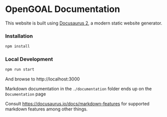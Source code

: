 # OpenGOAL Documentation

This website is built using [Docusaurus 2](https://docusaurus.io/), a modern static website generator.

### Installation

```bash
npm install
```

### Local Development

```bash
npm run start
```

And browse to http://localhost:3000

Markdown documentation in the `./documentation` folder ends up on the `Documentation` page

Consult https://docusaurus.io/docs/markdown-features for supported markdown features among other things.
